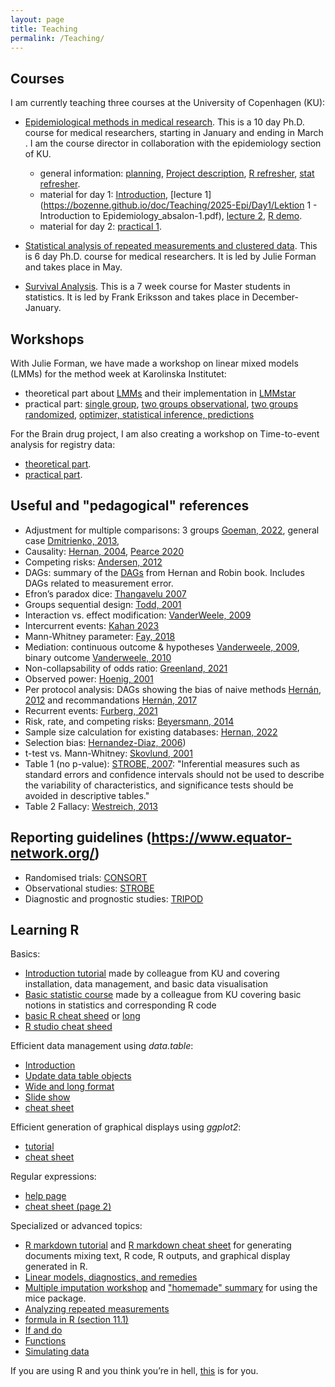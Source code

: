 ```yaml
---
layout: page
title: Teaching
permalink: /Teaching/
---
```


## Courses
I am currently teaching three courses at the University of Copenhagen (KU):
- [Epidemiological methods in medical
  research](https://absalon.ku.dk/courses/58764). This is a 10 day
  Ph.D. course for medical researchers, starting in January and ending
  in March . I am the course director in collaboration with the
  epidemiology section of KU.
  + general information: [planning](https://bozenne.github.io/doc/Teaching/2025-Epi/General/Skema2025-provisional.pdf), [Project description](https://bozenne.github.io/doc/Teaching/2025-Epi/General/Project-Description.docx), [R refresher](https://bozenne.github.io/doc/Teaching/2025-Epi/General/R-refresher.pdf), [stat refresher](https://bozenne.github.io/doc/Teaching/2025-Epi/General/stat-refresher.pdf).
  + material for day 1: [Introduction](https://bozenne.github.io/doc/Teaching/2025-Epi/Day1/Lecture_0_-_Welcome.pdf), [lecture 1](https://bozenne.github.io/doc/Teaching/2025-Epi/Day1/Lektion 1 - Introduction to Epidemiology_absalon-1.pdf), [lecture 2](https://bozenne.github.io/doc/Teaching/2025-Epi/Day1/Lecture_2_-_Measure_of_disease_frequency_FINAL.pdf), [R demo](https://bozenne.github.io/doc/Teaching/2025-Epi/Day1/Lecture_2_-_R_demo.pdf).
  + material for day 2: [practical 1](https://bozenne.github.io/doc/Teaching/2025-Epi/Day2/P1-association.pdf).

- [Statistical analysis of repeated measurements and clustered
  data](https://absalon.ku.dk/courses/47665). This is 6 day
  Ph.D. course for medical researchers. It is led by Julie Forman and
  takes place in May.

- [Survival
  Analysis](https://kurser.ku.dk/course/nmak16019u/2023-2024). This is
  a 7 week course for Master students in statistics. It is led by
  Frank Eriksson and takes place in December-January.

## Workshops
With Julie Forman, we have made a workshop on linear mixed models (LMMs) for the method week at Karolinska Institutet:
- theoretical part about [LMMs](https://bozenne.github.io/doc/Teaching/2022-Workshop-LMMstar/KI2022-LMMstar-Part12.pdf) and their implementation in [LMMstar](https://bozenne.github.io/doc/Teaching/2022-Workshop-LMMstar/KI2022-LMMstar-Part3.pdf)
- practical part:  [single group](https://bozenne.github.io/doc/Teaching/2022-Workshop-LMMstar/gastricbypass.R), [two groups observational](https://bozenne.github.io/doc/Teaching/2022-Workshop-LMMstar/abeta.R), [two groups randomized](https://bozenne.github.io/doc/Teaching/2022-Workshop-LMMstar/ckd.R), [optimizer, statistical inference, predictions](https://bozenne.github.io/doc/Teaching/2022-Workshop-LMMstar/part3.R)

For the Brain drug project, I am also creating a workshop on Time-to-event analysis for registry data:
- [theoretical part](https://bozenne.github.io/doc/Teaching/2023-Workshop-Epi/prez-workshopEpi.pdf).
- [practical part](https://bozenne.github.io/doc/Teaching/2023-Workshop-Epi/exercise-workshopEpi.R).

## Useful and "pedagogical" references
- Adjustment for multiple comparisons: 3 groups [Goeman, 2022](https://doi.org/10.1080/00031305.2021.2002188), general case [Dmitrienko, 2013](https://doi.org/10.1002/sim.5990), 
- Causality: [Hernan, 2004](http://dx.doi.org/10.1136/jech.2002.006361), [Pearce 2020](https://doi.org/10.1093/ije/dyz229)
- Competing risks: [Andersen, 2012](https://doi.org/10.1093/ije/dyr213)
- DAGs: summary of the [DAGs](https://sgfin.github.io/2019/06/19/Causal-Inference-Book-All-DAGs/) from Hernan and Robin book. Includes DAGs related to measurement error.
- Efron’s paradox dice: [Thangavelu 2007](https://doi.org/10.1016/j.jspi.2006.06.005)
- Groups sequential design: [Todd, 2001](https://dx.doi.org/10.1046/j.1365-2125.2001.01382.x)
- Interaction vs. effect modification: [VanderWeele, 2009](https://doi.org/10.1097/ede.0b013e3181ba333c)
- Intercurrent events: [Kahan 2023](https://doi.org/10.1136/bmj-2023-076316)
- Mann-Whitney parameter: [Fay, 2018](https://doi.org/10.1002/sim.7799)
- Mediation: continuous outcome & hypotheses [Vanderweele, 2009](https://dx.doi.org/10.4310/SII.2009.v2.n4.a7), binary outcome [Vanderweele, 2010](https://doi.org/10.1093/aje/kwq332)
- Non-collapsability of odds ratio: [Greenland, 2021](https://doi.org/10.1016/j.jclinepi.2021.06.004)
- Observed power: [Hoenig, 2001](http://www.jstor.org/stable/2685525)
- Per protocol analysis: DAGs showing the bias of naive methods [Hernán, 2012](https://doi.org//10.1177/1740774511420743) and recommandations [Hernán, 2017](https://doi.org//10.1056/NEJMsm1605385)
- Recurrent events: [Furberg, 2021](https://doi.org/10.1002/pst.2167)
- Risk, rate, and competing risks: [Beyersmann, 2014](https://doi.org/10.1007/s00134-014-3279-7)
- Sample size calculation for existing databases: [Hernan, 2022](https://doi.org/10.1016/j.jclinepi.2021.08.028)
- Selection bias: [Hernandez-Diaz, 2006](https://doi.org/10.1093/aje/kwj275))
- t-test vs. Mann-Whitney: [Skovlund, 2001](https://doi.org/10.1016/s0895-4356(00)00264-x)
- Table 1 (no p-value): [STROBE, 2007](https://doi.org/10.1371/journal.pmed.0040297): "Inferential measures such as standard errors and confidence intervals should not be used to describe the variability of characteristics, and significance tests should be avoided in descriptive tables."
- Table 2 Fallacy: [Westreich, 2013](https://doi.org/10.1093/aje/kws412)

## Reporting guidelines (https://www.equator-network.org/)
- Randomised trials: [CONSORT](https://doi.org/10.1016/j.jclinepi.2010.03.004)
- Observational studies: [STROBE](https://doi.org/10.1016/S0140-6736(07)61602-X)
- Diagnostic and prognostic studies: [TRIPOD](https://doi.org/10.1016/j.jclinepi.2014.11.010)

## Learning R

Basics:
- [Introduction tutorial](http://r.sund.ku.dk/) made by colleague from KU and covering installation, data management, and basic data visualisation
- [Basic statistic course](http://paulblanche.com/files/BasicStat2020.html) made by a colleague from KU covering basic notions in statistics and corresponding R code
- [basic R cheat sheed](https://posit.co/wp-content/uploads/2022/10/base-r.pdf) or [long](https://cran.r-project.org/doc/contrib/Baggott-refcard-v2.pdf)
- [R studio  cheat sheed](https://raw.githubusercontent.com/rstudio/cheatsheets/master/rstudio-ide.pdf)

Efficient data management using *data.table*:
- [Introduction](https://rdatatable.gitlab.io/data.table/articles/datatable-intro.html)
- [Update data table objects](https://rdatatable.gitlab.io/data.table/articles/datatable-reference-semantics.html)
- [Wide and long format](https://rdatatable.gitlab.io/data.table/articles/datatable-reshape.html)
- [Slide show](https://raw.githubusercontent.com/wiki/Rdatatable/data.table/talks/MontReal2018_Arun.pdf)
- [cheat sheet](https://s3.amazonaws.com/assets.datacamp.com/img/blog/data+table+cheat+sheet.pdf)

Efficient generation of graphical displays using *ggplot2*:
- [tutorial](http://r4ds.had.co.nz/data-visualisation.html)
- [cheat sheet](https://raw.githubusercontent.com/rstudio/cheatsheets/main/data-visualization.pdf)

Regular expressions:
- [help page](https://stat.ethz.ch/R-manual/R-devel/library/base/html/regex.html)
- [cheat sheet (page 2)](https://evoldyn.gitlab.io/evomics-2018/ref-sheets/R_strings.pdf)

Specialized or advanced topics:
- [R markdown tutorial](https://rmarkdown.rstudio.com/lesson-1.html) and [R markdown cheat sheet](https://rstudio.com/wp-content/uploads/2015/03/rmarkdown-reference.pdf) for generating documents mixing text, R code, R outputs, and graphical display generated in R.
- [Linear models, diagnostics, and remedies](https://bozenne.github.io/doc/2020-09-17-linearModel/post-linearModel.pdf)
- [Multiple imputation workshop](https://amices.org/Winnipeg/) and ["homemade" summary](https://bozenne.github.io/doc/2019-10-22-multipleImputation/post-multipleImputation.pdf) for using the mice package.
- [Analyzing repeated measurements](http://publicifsv.sund.ku.dk/~jufo/courses/rm2019/gastricbypass_tutorial_R.pdf)
- [formula in R (section 11.1)](https://cran.r-project.org/doc/manuals/r-release/R-intro.pdf)
- [If and do](https://adv-r.hadley.nz/control-flow.html)
- [Functions](https://adv-r.hadley.nz/functions.html)
- [Simulating data](https://publicifsv.sund.ku.dk/~tag/download/tagteam-lava-presentation.pdf)

If you are using R and you think you’re in hell, [this](https://www.burns-stat.com/pages/Tutor/R_inferno.pdf) is for you.

